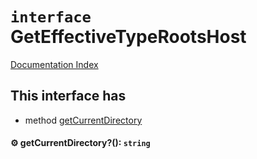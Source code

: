 # `interface` GetEffectiveTypeRootsHost

[Documentation Index](../README.md)

## This interface has

- method [getCurrentDirectory](#-getcurrentdirectory-string)


#### ⚙ getCurrentDirectory?(): `string`



